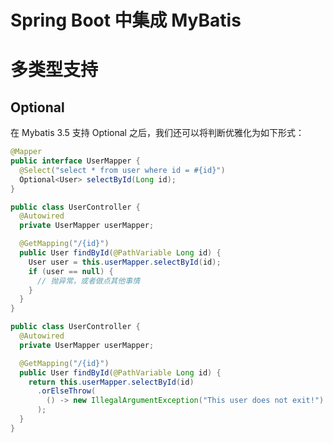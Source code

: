 # Spring Boot 中集成 MyBatis

# 多类型支持

## Optional

在 Mybatis 3.5 支持 Optional 之后，我们还可以将判断优雅化为如下形式：

```java
@Mapper
public interface UserMapper {
  @Select("select * from user where id = #{id}")
  Optional<User> selectById(Long id);
}
```

```java
public class UserController {
  @Autowired
  private UserMapper userMapper;

  @GetMapping("/{id}")
  public User findById(@PathVariable Long id) {
    User user = this.userMapper.selectById(id);
    if (user == null) {
      // 抛异常，或者做点其他事情
    }
  }
}
```

```java
public class UserController {
  @Autowired
  private UserMapper userMapper;

  @GetMapping("/{id}")
  public User findById(@PathVariable Long id) {
    return this.userMapper.selectById(id)
      .orElseThrow(
        () -> new IllegalArgumentException("This user does not exit!")
      );
  }
}
```

